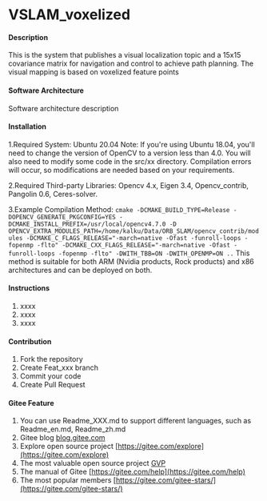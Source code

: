 # VSLAM_voxelized

#### Description
This is the system that publishes a visual localization topic and a 15x15 covariance matrix for navigation and control to achieve path planning. The visual mapping is based on voxelized feature points

#### Software Architecture
Software architecture description

#### Installation

1.Required System: Ubuntu 20.04
Note: If you're using Ubuntu 18.04, you'll need to change the version of OpenCV to a version less than 4.0. You will also need to modify some code in the src/xx directory. Compilation errors will occur, so modifications are needed based on your requirements.

2.Required Third-party Libraries:
    Opencv 4.x, Eigen 3.4, Opencv_contrib, Pangolin 0.6, Ceres-solver.

3.Example Compilation Method:
`cmake -DCMAKE_BUILD_TYPE=Release -DOPENCV_GENERATE_PKGCONFIG=YES -DCMAKE_INSTALL_PREFIX=/usr/local/opencv4.7.0 -D OPENCV_EXTRA_MODULES_PATH=/home/kalku/Data/ORB_SLAM/opencv_contrib/modules -DCMAKE_C_FLAGS_RELEASE="-march=native -Ofast -funroll-loops -fopenmp -flto" -DCMAKE_CXX_FLAGS_RELEASE="-march=native -Ofast -funroll-loops -fopenmp -flto" -DWITH_TBB=ON -DWITH_OPENMP=ON ..`
This method is suitable for both ARM (Nvidia products, Rock products) and x86 architectures and can be deployed on both.

#### Instructions

1.  xxxx
2.  xxxx
3.  xxxx

#### Contribution

1.  Fork the repository
2.  Create Feat_xxx branch
3.  Commit your code
4.  Create Pull Request


#### Gitee Feature

1.  You can use Readme\_XXX.md to support different languages, such as Readme\_en.md, Readme\_zh.md
2.  Gitee blog [blog.gitee.com](https://blog.gitee.com)
3.  Explore open source project [https://gitee.com/explore](https://gitee.com/explore)
4.  The most valuable open source project [GVP](https://gitee.com/gvp)
5.  The manual of Gitee [https://gitee.com/help](https://gitee.com/help)
6.  The most popular members  [https://gitee.com/gitee-stars/](https://gitee.com/gitee-stars/)
